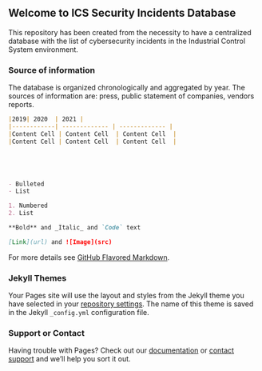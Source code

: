 ## Welcome to ICS Security Incidents Database

This repository has been created from the necessity to have a centralized database with the list of cybersecurity incidents in the Industrial Control System environment. 
### Source of information

The database is organized chronologically and aggregated by year. The sources of information are: press, public statement of companies, vendors reports.

```markdown
|2019| 2020  | 2021 |
|------------| ------------- | ------------- |
|Content Cell | Content Cell  | Content Cell  |
|Content Cell | Content Cell  | Content Cell  |





- Bulleted
- List

1. Numbered
2. List

**Bold** and _Italic_ and `Code` text

[Link](url) and ![Image](src)
```

For more details see [GitHub Flavored Markdown](https://guides.github.com/features/mastering-markdown/).

### Jekyll Themes

Your Pages site will use the layout and styles from the Jekyll theme you have selected in your [repository settings](https://github.com/danielpeccini/ICS-Security-Incidents/settings). The name of this theme is saved in the Jekyll `_config.yml` configuration file.

### Support or Contact

Having trouble with Pages? Check out our [documentation](https://docs.github.com/categories/github-pages-basics/) or [contact support](https://support.github.com/contact) and we’ll help you sort it out.
